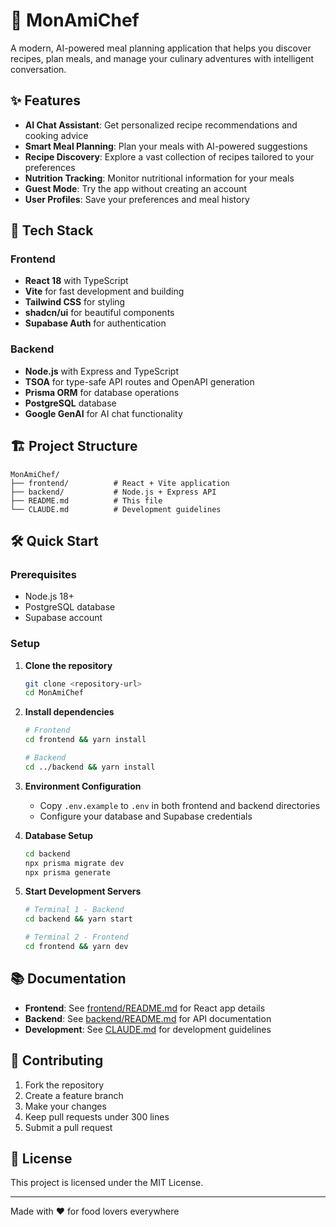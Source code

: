 # 🍳 MonAmiChef

A modern, AI-powered meal planning application that helps you discover recipes, plan meals, and manage your culinary adventures with intelligent conversation.

## ✨ Features

- **AI Chat Assistant**: Get personalized recipe recommendations and cooking advice
- **Smart Meal Planning**: Plan your meals with AI-powered suggestions
- **Recipe Discovery**: Explore a vast collection of recipes tailored to your preferences
- **Nutrition Tracking**: Monitor nutritional information for your meals
- **Guest Mode**: Try the app without creating an account
- **User Profiles**: Save your preferences and meal history

## 🚀 Tech Stack

### Frontend
- **React 18** with TypeScript
- **Vite** for fast development and building
- **Tailwind CSS** for styling
- **shadcn/ui** for beautiful components
- **Supabase Auth** for authentication

### Backend
- **Node.js** with Express and TypeScript
- **TSOA** for type-safe API routes and OpenAPI generation
- **Prisma ORM** for database operations
- **PostgreSQL** database
- **Google GenAI** for AI chat functionality

## 🏗️ Project Structure

```
MonAmiChef/
├── frontend/          # React + Vite application
├── backend/           # Node.js + Express API
├── README.md          # This file
└── CLAUDE.md          # Development guidelines
```

## 🛠️ Quick Start

### Prerequisites
- Node.js 18+
- PostgreSQL database
- Supabase account

### Setup

1. **Clone the repository**
   ```bash
   git clone <repository-url>
   cd MonAmiChef
   ```

2. **Install dependencies**
   ```bash
   # Frontend
   cd frontend && yarn install

   # Backend
   cd ../backend && yarn install
   ```

3. **Environment Configuration**
   - Copy `.env.example` to `.env` in both frontend and backend directories
   - Configure your database and Supabase credentials

4. **Database Setup**
   ```bash
   cd backend
   npx prisma migrate dev
   npx prisma generate
   ```

5. **Start Development Servers**
   ```bash
   # Terminal 1 - Backend
   cd backend && yarn start

   # Terminal 2 - Frontend
   cd frontend && yarn dev
   ```

## 📚 Documentation

- **Frontend**: See [frontend/README.md](./frontend/README.md) for React app details
- **Backend**: See [backend/README.md](./backend/README.md) for API documentation
- **Development**: See [CLAUDE.md](./CLAUDE.md) for development guidelines

## 🤝 Contributing

1. Fork the repository
2. Create a feature branch
3. Make your changes
4. Keep pull requests under 300 lines
5. Submit a pull request

## 📄 License

This project is licensed under the MIT License.

---

Made with ❤️ for food lovers everywhere